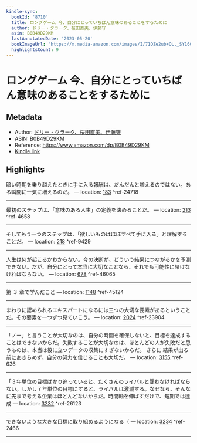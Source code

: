 ```yaml
---
kindle-sync:
  bookId: '8710'
  title: ロングゲーム 今、自分にとっていちばん意味のあることをするために
  author: ドリー・クラーク、桜田直美、伊藤守
  asin: B0B49D29KM
  lastAnnotatedDate: '2023-05-20'
  bookImageUrl: 'https://m.media-amazon.com/images/I/71OZe2ub+OL._SY160.jpg'
  highlightsCount: 9
---
```

# ロングゲーム 今、自分にとっていちばん意味のあることをするために
## Metadata
* Author: [ドリー・クラーク、桜田直美、伊藤守](https://www.amazon.comundefined)
* ASIN: B0B49D29KM
* Reference: https://www.amazon.com/dp/B0B49D29KM
* [Kindle link](kindle://book?action=open&asin=B0B49D29KM)

## Highlights
暗い時期を乗り越えたときに手に入る報酬は、だんだんと増えるのではない。ある瞬間に一気に増えるのだ。 — location: [183](kindle://book?action=open&asin=B0B49D29KM&location=183) ^ref-24718

---
最初のステップは、「意味のある人生」の定義を決めることだ。 — location: [213](kindle://book?action=open&asin=B0B49D29KM&location=213) ^ref-4658

---
そしてもう一つのステップは、「欲しいものはほぼすべて手に入る」と理解することだ。 — location: [218](kindle://book?action=open&asin=B0B49D29KM&location=218) ^ref-9429

---
人生は何が起こるかわからない。今の決断が、どういう結果につながるかを予測できない。だが、自分にとって本当に大切なことなら、それでも可能性に賭けなければならない。 — location: [678](kindle://book?action=open&asin=B0B49D29KM&location=678) ^ref-46065

---
第 ３ 章で学んだこと — location: [1148](kindle://book?action=open&asin=B0B49D29KM&location=1148) ^ref-45124

---
まわりに認められるエキスパートになるには三つの大切な要素があるということだ。その要素を一つずつ見ていこう。 — location: [2024](kindle://book?action=open&asin=B0B49D29KM&location=2024) ^ref-23904

---
「ノー」と言うことが大切なのは、自分の時間を確保しないと、目標を達成することはできないからだ。失敗することが大切なのは、ほとんどの人が失敗だと思うものは、本当は役に立つデータの収集にすぎないからだ。 さらに 結果が出る前にあきらめず、自分の努力を信じることも大切だ。 — location: [3155](kindle://book?action=open&asin=B0B49D29KM&location=3155) ^ref-636

---
「３年単位の目標ばかり追っていると、たくさんのライバルと闘わなければならない。しかし７年単位の目標にすると、ライバルは激減する。なぜなら、そんなに先まで考える企業はほとんどないからだ。時間軸を伸ばすだけで、短期では達成 — location: [3232](kindle://book?action=open&asin=B0B49D29KM&location=3232) ^ref-26123

---
できないような大きな目標に取り組めるようになる（ — location: [3234](kindle://book?action=open&asin=B0B49D29KM&location=3234) ^ref-2466

---
